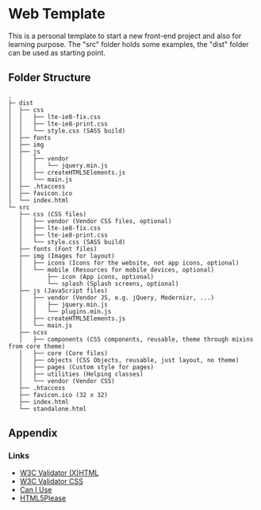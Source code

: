 # Web Template #

This is a personal template to start a new front-end project and also for learning purpose.
The "src" folder holds some examples, the "dist" folder can be used as starting point.


## Folder Structure ##

```
.
├─ dist
│  ├── css
│  │   ├── lte-ie8-fix.css
│  │   ├── lte-ie8-print.css
│  │   └── style.css (SASS build)
│  ├── fonts
│  ├── img
│  ├── js
│  │   ├── vendor
│  │   │   └── jquery.min.js
│  │   ├── createHTML5Elements.js
│  │   └── main.js
│  ├── .htaccess
│  ├── favicon.ico
│  └── index.html
└─ src
   ├── css (CSS files)
   │   ├── vendor (Vendor CSS files, optional)
   │   ├── lte-ie8-fix.css
   │   ├── lte-ie8-print.css
   │   └── style.css (SASS build)
   ├── fonts (Font files)
   ├── img (Images for layout)
   │   ├── icons (Icons for the website, not app icons, optional)
   │   └── mobile (Resources for mobile devices, optional)
   │       ├── icon (App icons, optional)
   │       └── splash (Splash screens, optional)
   ├── js (JavaScript files)
   │   ├── vendor (Vendor JS, e.g. jQuery, Modernizr, ...)
   │   │   ├── jquery.min.js
   │   │   └── plugins.min.js
   │   ├── createHTML5Elements.js
   │   └── main.js
   ├── scss
   │   ├── components (CSS components, reusable, theme through mixins from core theme)
   │   ├── core (Core files)
   │   ├── objects (CSS Objects, reusable, just layout, no theme)
   │   ├── pages (Custom style for pages)
   │   ├── utilities (Helping classes)
   │   └── vendor (Vendor CSS)
   ├── .htaccess
   ├── favicon.ico (32 x 32)
   ├── index.html
   └── standalone.html
```

## Appendix ##

### Links ###

* [W3C Validator (X)HTML](http://validator.w3.org/ "W3C Validator")
* [W3C Validator CSS](http://jigsaw.w3.org/css-validator/ "CSS Validator")
* [Can I Use](http://caniuse.com/ "Can I Use")
* [HTML5Please](http://html5please.com/ "HTML5Please")
